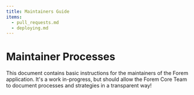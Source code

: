```yaml
---
title: Maintainers Guide
items:
  - pull_requests.md
  - deploying.md
---
```


# Maintainer Processes

This document contains basic instructions for the maintainers of the Forem
application. It's a work in-progress, but should allow the Forem Core Team to
document processes and strategies in a transparent way!
